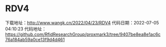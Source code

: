 # RDV4
下载地址：http://www.wangk.cn/2022/04/23/RDV4
代码日期：2022-07-05 04:10:23
代码地址：https://github.com/RfidResearchGroup/proxmark3/tree/9407be8ea8e1ac6c76a184ab59a0ce13f9d4d461
